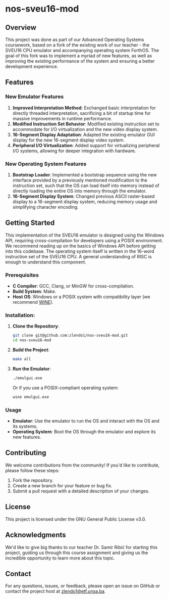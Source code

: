 # nos-sveu16-mod

## Overview

This project was done as part of our Advanced Operating Systems coursework, based
on a fork of the existing work of our teacher - the SVEU16 CPU emulator and
accompanying operating system ForthOS\. The goal of this fork was to implement a
myriad of new features, as well as improving the existing performance of the
system and ensuring a better development experience\.

## Features

### New Emulator Features

1. **Improved Interpretation Method**: Exchanged basic interpretation for
directly threaded interpretation, sacrificing a bit of startup time for massive
improvements in runtime performance\.
2. **Modified Instruction Set Behavior**: Modified existing instruction set to
accommodate for I/O virtualization and the new video display system\.
3. **16-Segment Display Adaptation**: Adapted the existing emulator GUI display
for the new 16-segment display video system\.
4. **Peripheral I/O Virtualization**: Added support for virtualizing peripheral
I/O systems, allowing for deeper integration with hardware\.

### New Operating System Features

1. **Bootstrap Loader**: Implemented a bootstrap sequence using the new interface
provided by a previously mentioned modification to the instruction set, such that
the OS can load itself into memory instead of directly loading the entire OS into
memory through the emulator\.
2. **16-Segment Display System**: Changed previous ASCII raster-based display to
a 16-segment display system, reducing memory usage and simplifying character
encoding\.

## Getting Started

This implementation of the SVEU16 emulator is designed using the Windows API,
requiring cross-compilation for developers using a POSIX environment\. We 
recommend reading up on the basics of Windows API before getting into this
codebase\. The operating system itself is written in the 16-word instruction set
of the SVEU16 CPU\. A general understanding of RISC is enough to understand this
component\.

### Prerequisites

- **C Compiler**: GCC, Clang, or MinGW for cross-compilation.
- **Build System**: Make.
- **Host OS**: Windows or a POSIX system with compatibility layer (we recommend
[WINE](https://www.winehq.org/)).

### Installation:

1. **Clone the Repository**:
    ```bash
    git clone git@github.com:zlendo1/nos-sveu16-mod.git
    cd nos-sveu16-mod
    ```
2. **Build the Project**:
    ```bash
    make all
    ```
3. **Run the Emulator**:
    ```bash
    ./emulgui.exe
    ```
    Or if you use a POSIX-compliant operating system:
    ```bash
    wine emulgui.exe
    ```

### Usage

- **Emulator**: Use the emulator to run the OS and interact with the OS and its
systems\.
- **Operating System**: Boot the OS through the emulator and explore its new
features\.

## Contributing

We welcome contributions from the community! If you'd like to contribute, please
follow these steps:
1. Fork the repository\.
2. Create a new branch for your feature or bug fix\.
3. Submit a pull request with a detailed description of your changes\.

## License

This project is licensed under the GNU General Public License v3\.0\.

## Acknowledgments

We'd like to give big thanks to our teacher Dr\. Samir Ribić for starting this
project, guiding us through this course assignment and giving us the incredible
opportunity to learn more about this topic\.

## Contact

For any questions, issues, or feedback, please open an issue on GitHub or contact
the project host at [zlendo1@etf.unsa.ba](mailto:zlendo1@etf.unsa.ba).
